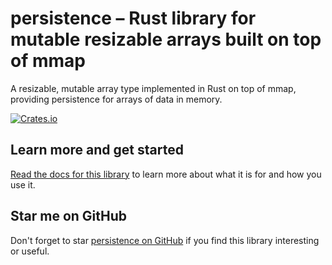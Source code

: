 # persistence – Rust library for mutable resizable arrays built on top of mmap

A resizable, mutable array type implemented in Rust on top of mmap, providing
persistence for arrays of data in memory.

[![Crates.io](https://img.shields.io/crates/v/persistence.svg)](https://crates.io/crates/persistence)

## Learn more and get started

[Read the docs for this library](https://docs.rs/persistence/) to learn more
about what it is for and how you use it.

## Star me on GitHub

Don't forget to star [persistence on GitHub](https://github.com/ctsrc/persistence)
if you find this library interesting or useful.
